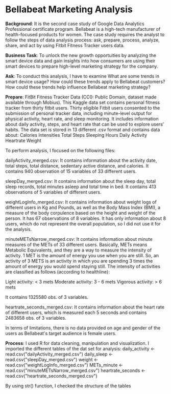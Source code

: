# Bellabeat Marketing Analysis

**Background**: It is the second case study of Google Data Analytics Professional certificate program. Bellabeat is a high-tech  manufacturer of health-focused products for women. The case study requires the analyst to follow the steps of data analysis process: ask, prepare, process, analyze, share, and act by using Fitbit Fitness Tracker users data. 

**Business Task**: To unlock the new growth opportuities by analyzing the smart device data and gain insights into how consumers are using their smart devices to prepare high-level marketing strategy for the company.

**Ask**: To conduct this analysis, I have to examine What are some trends in smart device usage? How could these trends apply to Bellabeat customers? How could these trends help influence Bellabeat marketing strategy?

**Prepare**: FitBit Fitness Tracker Data (CC0: Public Domain, dataset made available through Mobius). This Kaggle data set contains personal fitness tracker from thirty fitbit users. Thirty eligible Fitbit users consented to the submission of personal tracker data, including minute-level output for physical activity, heart rate, and sleep monitoring. It includes information about daily activity, steps, and heart rate that can be used to explore users’ habits. The data set is stored in 13 different .csv format and contains data about:
Calories
Intensities
Total Steps
Sleeping Hours
Daily Activity
Heartrate
Weight

To perform analysis, I focused on the following files:

dailyActivity_merged.csv: It contains information about the activity date, total steps, total distance, sedentary active distance, and calories. It contains 940 observation of 15 variables of 33 different users.

sleepDay_merged.csv: It contains information about the sleep day, total sleep records, total minutes asleep and total time in bed. It contains 413 observations of  5 variables of different users. 

weightLogInfo_merged.csv: It contains information about weight logs of different users in Kg and Pounds, as well as the Body Mass Index (BMI), a measure of the body corpulence based on the height and weight of the person. It has 67 observations of  8 variables. It has only information about 8 users, which do not represent the overall population, so I did not use it for the analysis.

minuteMETsNarrow_merged.csv: It contains information about minute measures of the METs of 33 different users. Basically, METs means Metabolic Equivalents, and they are a way to measure the intensity of activity. 1 MET is the amount of energy you use when you are still. So, an activity of 3 METS is an activity in which you are spending 3 times the amount of energy you would spend staying still. The intensity of activities are classified as follows (according to healthline):

Light activity: < 3 mets
Moderate activity: 3 - 6 mets
Vigorous activity: > 6 mets

It contains 1325580 obs. of  3 variables.


heartrate_seconds_merged.csv: It contains information about the heart rate of different users, which is measured each 5 seconds and contains 2483658 obs. of  3 variables.

In terms of limitations, there is no data provided on age and gender of the users as Bellabeat's target audience is female users.

**Process**: I used R for data cleaning, manipulation and visualization. I imported the different tables of the dat set for analysis:
daily_activity <- read.csv("dailyActivity_merged.csv")
daily_sleep <- read.csv("sleepDay_merged.csv")
weight <- read.csv("weightLogInfo_merged.csv")
METs_minute <- read.csv("minuteMETsNarrow_merged.csv")
heartrate_seconds <- read.csv("heartrate_seconds_merged.csv")

By using str() function, I checked the structure of the tables


